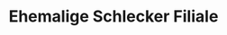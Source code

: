 ---
title: "Ehemalige Schlecker Filiale"
url: /sottrum/ehemalige-schlecker-filiale/
shop: Leerstehend
---